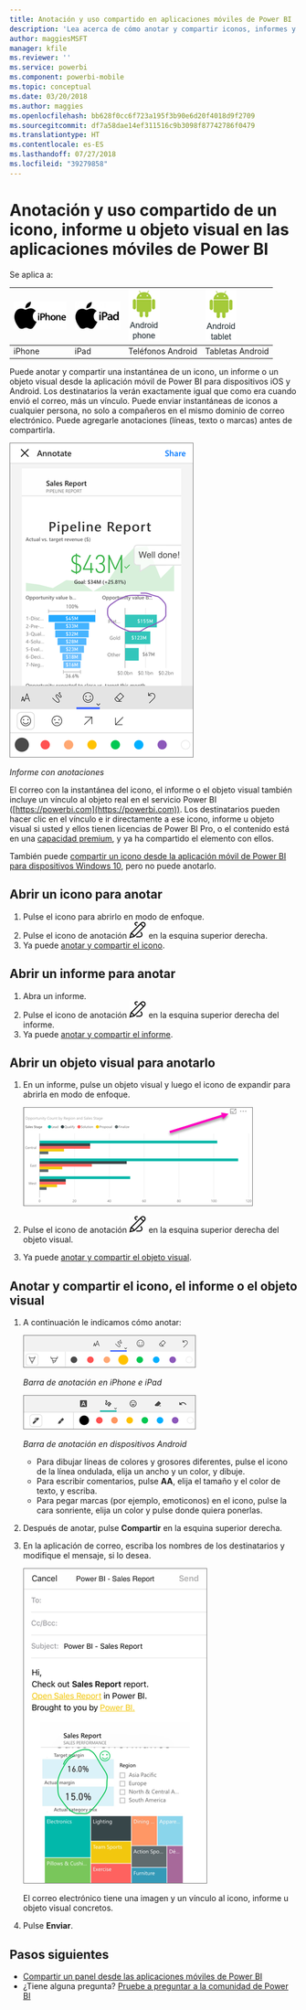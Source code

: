 ```yaml
---
title: Anotación y uso compartido en aplicaciones móviles de Power BI
description: 'Lea acerca de cómo anotar y compartir iconos, informes y objetos visuales desde la aplicación móvil de Microsoft Power BI para iOS y Android. '
author: maggiesMSFT
manager: kfile
ms.reviewer: ''
ms.service: powerbi
ms.component: powerbi-mobile
ms.topic: conceptual
ms.date: 03/20/2018
ms.author: maggies
ms.openlocfilehash: bb628f0cc6f723a195f3b90e6d20f4018d9f2709
ms.sourcegitcommit: df7a58dae14ef311516c9b3098f87742786f0479
ms.translationtype: HT
ms.contentlocale: es-ES
ms.lasthandoff: 07/27/2018
ms.locfileid: "39279858"
---
```

# <a name="annotate-and-share-a-tile-report-or-visual-in-power-bi-mobile-apps"></a>Anotación y uso compartido de un icono, informe u objeto visual en las aplicaciones móviles de Power BI
Se aplica a:

| ![iPhone](media/mobile-annotate-and-share-a-tile-from-the-mobile-apps/iphone-logo-50-px.png) | ![iPad](media/mobile-annotate-and-share-a-tile-from-the-mobile-apps/ipad-logo-50-px.png) | ![Teléfono Android](media/mobile-annotate-and-share-a-tile-from-the-mobile-apps/android-phone-logo-50-px.png) | ![Tableta Android](media/mobile-annotate-and-share-a-tile-from-the-mobile-apps/android-tablet-logo-50-px.png) |
|:--- |:--- |:--- |:--- |
| iPhone |iPad |Teléfonos Android |Tabletas Android |

Puede anotar y compartir una instantánea de un icono, un informe o un objeto visual desde la aplicación móvil de Power BI para dispositivos iOS y Android. Los destinatarios la verán exactamente igual que como era cuando envió el correo, más un vínculo. Puede enviar instantáneas de iconos a cualquier persona, no solo a compañeros en el mismo dominio de correo electrónico. Puede agregarle anotaciones (líneas, texto o marcas) antes de compartirla.

![Informe con anotaciones](media/mobile-annotate-and-share-a-tile-from-the-mobile-apps/power-bi-iphone-annotate.png)

*Informe con anotaciones*

El correo con la instantánea del icono, el informe o el objeto visual también incluye un vínculo al objeto real en el servicio Power BI ([https://powerbi.com](https://powerbi.com)). Los destinatarios pueden hacer clic en el vínculo e ir directamente a ese icono, informe u objeto visual si usted y ellos tienen licencias de Power BI Pro, o el contenido está en una [capacidad premium](service-premium.md), y ya ha compartido el elemento con ellos. 

También puede [compartir un icono desde la aplicación móvil de Power BI para dispositivos Windows 10](mobile-windows-10-phone-app-get-started.md), pero no puede anotarlo.

## <a name="open-a-tile-for-annotating"></a>Abrir un icono para anotar
1. Pulse el icono para abrirlo en modo de enfoque.
2. Pulse el icono de anotación ![Icono de anotación](media/mobile-annotate-and-share-a-tile-from-the-mobile-apps/power-bi-ios-annotate-icon.png) en la esquina superior derecha.
3. Ya puede [anotar y compartir el icono](mobile-annotate-and-share-a-tile-from-the-mobile-apps.md#annotate-and-share-the-tile-report-or-visual).

## <a name="open-a-report-for-annotating"></a>Abrir un informe para anotar
1. Abra un informe. 
2. Pulse el icono de anotación ![Icono de anotación](media/mobile-annotate-and-share-a-tile-from-the-mobile-apps/power-bi-ios-annotate-icon.png) en la esquina superior derecha del informe.
3. Ya puede [anotar y compartir el informe](mobile-annotate-and-share-a-tile-from-the-mobile-apps.md#annotate-and-share-the-tile-report-or-visual).

## <a name="open-a-visual-for-annotating"></a>Abrir un objeto visual para anotarlo
1. En un informe, pulse un objeto visual y luego el icono de expandir para abrirla en modo de enfoque. 
   
    ![Icono de modo de enfoque](media/mobile-annotate-and-share-a-tile-from-the-mobile-apps/power-bi-ios-visual-focus-mode.png)
2. Pulse el icono de anotación ![Icono de anotación](media/mobile-annotate-and-share-a-tile-from-the-mobile-apps/power-bi-ios-annotate-icon.png) en la esquina superior derecha del objeto visual.
3. Ya puede [anotar y compartir el objeto visual](mobile-annotate-and-share-a-tile-from-the-mobile-apps.md#annotate-and-share-the-tile-report-or-visual).

## <a name="annotate-and-share-the-tile-report-or-visual"></a>Anotar y compartir el icono, el informe o el objeto visual
1. A continuación le indicamos cómo anotar:  
   
   ![Barra de anotación en iPhone e iPad](media/mobile-annotate-and-share-a-tile-from-the-mobile-apps/power-bi-ios-annotation-menu.png)
   
   *Barra de anotación en iPhone e iPad*
   
   ![Barra de anotación en dispositivos Android](media/mobile-annotate-and-share-a-tile-from-the-mobile-apps/power-bi-android-annotate-bar.png)
   
   *Barra de anotación en dispositivos Android*
   
   * Para dibujar líneas de colores y grosores diferentes, pulse el icono de la línea ondulada, elija un ancho y un color, y dibuje.  
   * Para escribir comentarios, pulse **AA**, elija el tamaño y el color de texto, y escriba.  
   * Para pegar marcas (por ejemplo, emoticonos) en el icono, pulse la cara sonriente, elija un color y pulse donde quiera ponerlas.   
2. Después de anotar, pulse **Compartir** en la esquina superior derecha.
3. En la aplicación de correo, escriba los nombres de los destinatarios y modifique el mensaje, si lo desea.  
   
   ![Informe anotado en correo electrónico](media/mobile-annotate-and-share-a-tile-from-the-mobile-apps/power-bi-iphone-annotate-send.png)
   
   El correo electrónico tiene una imagen y un vínculo al icono, informe u objeto visual concretos. 
4. Pulse **Enviar**.

## <a name="next-steps"></a>Pasos siguientes
* [Compartir un panel desde las aplicaciones móviles de Power BI](mobile-share-dashboard-from-the-mobile-apps.md)
* ¿Tiene alguna pregunta? [Pruebe a preguntar a la comunidad de Power BI](http://community.powerbi.com/)

